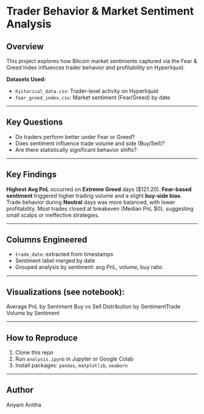 # Trader Behavior & Market Sentiment Analysis

## Overview
This project explores how Bitcoin market sentiments captured via the Fear & Greed Index influences trader behavior and profitability on Hyperliquid.

**Datasets Used:**
- `historical_data.csv`: Trader-level activity on Hyperliquid
- `fear_greed_index.csv`: Market sentiment (Fear/Greed) by date

---

## Key Questions
- Do traders perform better under Fear or Greed?
- Does sentiment influence trade volume and side (Buy/Sell)?
- Are there statistically significant behavior shifts?

---

## Key Findings
**Highest Avg PnL** occurred on **Extreme Greed** days ($121.20).
**Fear-based sentiment** triggered higher trading volume and a slight **buy-side bias**.
Trade behavior during **Neutral** days was more balanced, with lower profitability.
Most trades closed at breakeven (Median PnL $0), suggesting small scalps or ineffective strategies.

---

## Columns Engineered
- `trade_date`: extracted from timestamps
- Sentiment label merged by date
- Grouped analysis by sentiment: avg PnL, volume, buy ratio

---

## Visualizations (see notebook):
Average PnL by Sentiment
Buy vs Sell Distribution by SentimentTrade Volume by Sentiment

---

## How to Reproduce
1. Clone this repo
2. Run `analysis.ipynb` in Jupyter or Google Colab
3. Install packages: `pandas`, `matplotlib`, `seaborn`

---

## Author
Anyam Anitha
